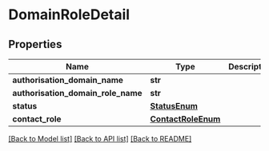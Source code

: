 # DomainRoleDetail

## Properties
Name | Type | Description | Notes
------------ | ------------- | ------------- | -------------
**authorisation_domain_name** | **str** |  | [optional] 
**authorisation_domain_role_name** | **str** |  | [optional] 
**status** | [**StatusEnum**](StatusEnum.md) |  | [optional] 
**contact_role** | [**ContactRoleEnum**](ContactRoleEnum.md) |  | [optional] 

[[Back to Model list]](../README.md#documentation-for-models) [[Back to API list]](../README.md#documentation-for-api-endpoints) [[Back to README]](../README.md)

